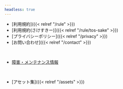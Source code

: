 ```yaml
---
headless: true
---
```


- [利用規約]({{< relref "/rule" >}})
- [利用規約(さけすきー)]({{< relref "/rule/tos-sake" >}})
- [プライバシーポリシー]({{< relref "/privacy" >}})
- [お問い合わせ]({{< relref "/contact" >}})

<br />

- [障害・メンテナンス情報](https://status.7ka.org/)

<br />

- [アセット集]({{< relref "/assets" >}})